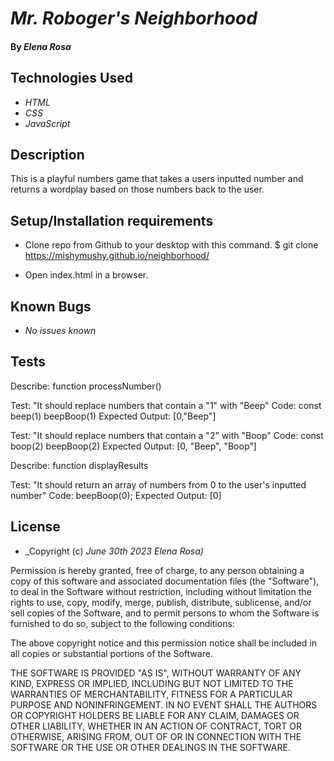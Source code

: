 # _Mr. Roboger's Neighborhood_

#### By _**Elena Rosa**_

## Technologies Used

* _HTML_
* _CSS_
* _JavaScript_


## Description

This is a playful numbers game that takes a users inputted number and returns a wordplay based on those numbers back to the user. 

## Setup/Installation requirements

* Clone repo from Github to your desktop with this command. $ git clone https://mishymushy.github.io/neighborhood/

* Open index.html in a browser. 


## Known Bugs

* _No issues known_

## Tests

Describe: function processNumber()


Test: "It should replace numbers that contain a "1" with "Beep"
Code: 
const beep(1)
beepBoop(1)
Expected Output: [0,"Beep"]

Test: "It should replace numbers that contain a "2" with "Boop"
Code: 
const boop(2)
beepBoop(2)
Expected Output: [0, "Beep", "Boop"]

Describe: function displayResults

Test: "It should return an array of numbers from 0 to the user's inputted number"
Code: beepBoop(0);
Expected Output: [0]

## License


* _Copyright (c) _June 30th 2023_ _Elena Rosa)_

Permission is hereby granted, free of charge, to any person obtaining a copy
of this software and associated documentation files (the "Software"), to deal
in the Software without restriction, including without limitation the rights
to use, copy, modify, merge, publish, distribute, sublicense, and/or sell
copies of the Software, and to permit persons to whom the Software is
furnished to do so, subject to the following conditions:

The above copyright notice and this permission notice shall be included in all
copies or substantial portions of the Software.

THE SOFTWARE IS PROVIDED "AS IS", WITHOUT WARRANTY OF ANY KIND, EXPRESS OR
IMPLIED, INCLUDING BUT NOT LIMITED TO THE WARRANTIES OF MERCHANTABILITY,
FITNESS FOR A PARTICULAR PURPOSE AND NONINFRINGEMENT. IN NO EVENT SHALL THE
AUTHORS OR COPYRIGHT HOLDERS BE LIABLE FOR ANY CLAIM, DAMAGES OR OTHER
LIABILITY, WHETHER IN AN ACTION OF CONTRACT, TORT OR OTHERWISE, ARISING FROM,
OUT OF OR IN CONNECTION WITH THE SOFTWARE OR THE USE OR OTHER DEALINGS IN THE
SOFTWARE.
